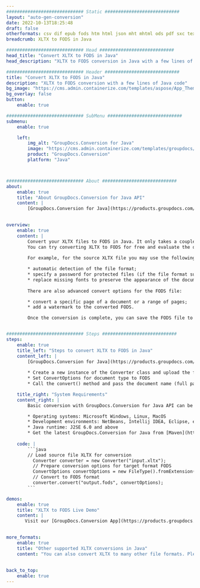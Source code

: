 ```yaml
---
############################# Static ############################
layout: "auto-gen-conversion"
date: 2022-10-13T18:25:48
draft: false
otherformats: csv dif epub fods htm html json mht mhtml ods pdf sxc tex tsv xlam xls xlsb xlsm xlsx xlt xltm xltx xml xps
breadcrumb: XLTX to FODS in Java

############################# Head ############################
head_title: "Convert XLTX to FODS in Java"
head_description: "XLTX to FODS conversion in Java with a few lines of code. Convert over 160 file formats using the GroupDocs document conversion API for Java"

############################# Header ############################
title: "Convert XLTX to FODS in Java"
description: "XLTX to FODS conversion with a few lines of Java code"
bg_image: "https://cms.admin.containerize.com/templates/aspose/App_Themes/V3/images/bg/header1.png"
bg_overlay: false
button:
    enable: true

############################# SubMenu ############################
submenu:
    enable: true

    left:
        img_alt: "GroupDocs.Conversion for Java"
        image: "https://cms.admin.containerize.com/templates/groupdocs/images/product-logos/90x90-noborder/groupdocs-conversion-java.png"
        product: "GroupDocs.Conversion"
        platform: "Java"



############################# About ############################
about:
    enable: true
    title: "About GroupDocs.Conversion for Java API"
    content: |
        [GroupDocs.Conversion for Java](https://products.groupdocs.com/conversion/java/) is an advanced file format conversion API for converting between popular image and document formats such as Microsoft Office, OpenDocument, PDF, HTML, email, CAD. and much more with just a few lines of code. The native API automatically detects the formats of the original documents and offers many options for customizing the converted documents. Along with the function of extracting information from a document, it also supports caching of the conversion results to the local disk by default. However, any type of cache storage can be supported by implementing the appropriate interfaces - Amazon S3, Dropbox, Google Drive, Windows Azure, Reddis, or any others.
    

overview:
    enable: true
    content: |
        Convert your XLTX files to FODS in Java. It only takes a couple of lines of Java code on any platform of your choice, such as Windows, Linux, macOS.
        You can try converting XLTX to FODS for free and evaluate the quality of the conversion results. Along with simple file conversion scripts, you can try more sophisticated options for loading the XLTX source file and storing the FODS output. 
        
        For example, for the source XLTX file you may use the following load options:

        * automatic detection of the file format;
        * specify a password for protected files (if the file format supports it);
        * replace missing fonts to preserve the appearance of the document.
        
        There are also advanced convert options for the FODS file:

        * convert a specific page of a document or a range of pages;
        * add a watermark to the converted FODS.

        Once the conversion is complete, you can save the FODS file to your local file path or to any third party storage such as FTP, Amazon S3, Google Drive, Dropbox etc. Please note - to convert XLTX to FODS, you do not need to install any additional software, such as MS Office, Open Office, Adobe Acrobat Reader etc.


############################# Steps ############################
steps:
    enable: true
    title_left: "Steps to convert XLTX to FODS in Java"
    content_left: |
        [GroupDocs.Conversion for Java](https://products.groupdocs.com/conversion/java/) allows developers to easily convert XLTX file to FODS with a few lines of code.
        
        * Create a new instance of the Converter class and upload the file XLTX with the full path
        * Set ConvertOptions for document type to FODS
        * Call the convert() method and pass the document name (full path) and format (FODS) as a parameter

    title_right: "System Requirements"
    content_right: |
        Basic conversion with GroupDocs.Conversion for Java API can be done with just a few lines of code. Our APIs are supported on all major platforms and operating systems. Before executing the code below, make sure you have the following prerequisites installed on your system.

        * Operating systems: Microsoft Windows, Linux, MacOS
        * Development environments: NetBeans, Intellij IDEA, Eclipse, etc.
        * Java runtime: J2SE 6.0 and above
        * Get the latest GroupDocs.Conversion for Java from [Maven](https://repository.groupdocs.com/webapp/#/artifacts/browse/tree/General/repo/com/groupdocs/groupdocs-conversion)
         
    code: |
        ```java    
        // Load source file XLTX for conversion
          Converter converter = new Converter("input.xltx");
          // Prepare conversion options for target format FODS
          ConvertOptions convertOptions = new FileType().fromExtension("fods").getConvertOptions();
          // Convert to FODS format
          converter.convert("output.fods", convertOptions);
        ```

demos:
    enable: true
    title: "XLTX to FODS Live Demo"
    content: |
       Visit our [GroupDocs.Conversion App](https://products.groupdocs.app/conversion/family) website and try XLTX to FODS conversion now. The free demo has the following benefits
          

more_formats:
    enable: true
    title: "Other supported XLTX conversions in Java"
    content: "You can also convert XLTX to many other file formats. Please see the list below."
       
       
back_to_top:
    enable: true
---
```

